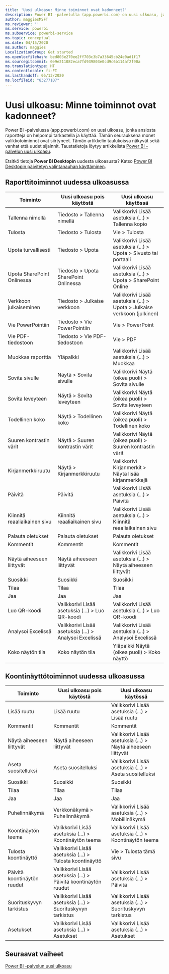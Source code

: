 ```yaml
---
title: 'Uusi ulkoasu: Minne toiminnot ovat kadonneet?'
description: Power BI -palvelulla (app.powerbi.com) on uusi ulkoasu, ja monet toiminnot ovat vaihtaneet paikkaa. Tässä artikkelissa on taulukoita, joissa näkyvät sekä vanhat että uudet sijainnit.
author: maggiesMSFT
ms.reviewer: ''
ms.service: powerbi
ms.subservice: powerbi-service
ms.topic: conceptual
ms.date: 04/15/2020
ms.author: maggies
LocalizationGroup: Get started
ms.openlocfilehash: bed803e270ee2ff703c3b7a33645cb24e0ad1f17
ms.sourcegitcommit: 0e9e211082eca7fd939803e0cd9c6b114af2f90a
ms.translationtype: HT
ms.contentlocale: fi-FI
ms.lasthandoff: 05/13/2020
ms.locfileid: "83277107"
---
```

# <a name="the-new-look-where-did-the-actions-go"></a>Uusi ulkoasu: Minne toiminnot ovat kadonneet?

Power BI -palvelussa (app.powerbi.com) on uusi ulkoasu, jonka ansiosta raportteja on helpompi tarkastella ja käyttää. Tämän seurauksena monet valikkotoiminnot ovat siirtyneet. Tämän artikkelin taulukoissa näkyvät sekä vanhat että uudet sijainnit. Taustatietoja löytyy artikkelista [Power BI -palvelun uusi ulkoasu](service-new-look.md).

Etsitkö tietoja **Power BI Desktopin** uudesta ulkoasusta? Katso [Power BI Desktopin päivitetyn valintanauhan käyttäminen](create-reports/desktop-ribbon.md).

## <a name="report-actions-in-the-new-look"></a>Raporttitoiminnot uudessa ulkoasussa

|Toiminto  |Uusi ulkoasu pois käytöstä  |Uusi ulkoasu käytössä  |
|---------|---------|---------|
| Tallenna nimellä | Tiedosto > Tallenna nimellä  | Valikkorivi Lisää asetuksia (...) > Tallenna kopio |
| Tulosta | Tiedosto > Tulosta | Vie > Tulosta |
| Upota turvallisesti | Tiedosto > Upota | Valikkorivi Lisää asetuksia (...) > Upota > Sivusto tai portaali |
| Upota SharePoint Onlinessa | Tiedosto > Upota SharePoint Onlinessa | Valikkorivi Lisää asetuksia (...) > Upota > SharePoint Online |
| Verkkoon julkaiseminen | Tiedosto > Julkaise verkkoon | Valikkorivi Lisää asetuksia (...) > Upota > Julkaise verkkoon (julkinen) |
| Vie PowerPointiin | Tiedosto > Vie PowerPointiin | Vie > PowerPoint |
| Vie PDF-tiedostoon | Tiedosto > Vie PDF-tiedostoon | Vie > PDF |
|Muokkaa raporttia  | Yläpalkki   | Valikkorivi Lisää asetuksia (...) > Muokkaa |
| Sovita sivulle | Näytä > Sovita sivulle | Valikkorivi Näytä (oikea puoli) > Sovita sivulle |
| Sovita leveyteen | Näytä > Sovita leveyteen | Valikkorivi Näytä (oikea puoli) > Sovita leveyteen |
| Todellinen koko | Näytä > Todellinen koko | Valikkorivi Näytä (oikea puoli) > Todellinen koko |
| Suuren kontrastin värit | Näytä > Suuren kontrastin värit | Valikkorivi Näytä (oikea puoli) > Suuren kontrastin värit |
| Kirjanmerkkiruutu | Näytä > Kirjanmerkkiruutu |  Valikkorivi Kirjanmerkit > Näytä lisää kirjanmerkkejä |
| Päivitä | Päivitä | Valikkorivi Lisää asetuksia (...) > Päivitä |
| Kiinnitä reaaliaikainen sivu | Kiinnitä reaaliaikainen sivu | Valikkorivi Lisää asetuksia (...) > Kiinnitä reaaliaikainen sivu |
| Palauta oletukset | Palauta oletukset | Palauta oletukset |
| Kommentit | Kommentit | Kommentit |
| Näytä aiheeseen liittyvät | Näytä aiheeseen liittyvät | Valikkorivi Lisää asetuksia (...) > Näytä aiheeseen liittyvät |
| Suosikki | Suosikki | Suosikki |
| Tilaa | Tilaa |Tilaa |
| Jaa | Jaa | Jaa |
| Luo QR-koodi | Valikkorivi Lisää asetuksia (...) > Luo QR-koodi | Valikkorivi Lisää asetuksia (...) > Luo QR-koodi |
| Analysoi Excelissä | Valikkorivi Lisää asetuksia (...) > Analysoi Excelissä | Valikkorivi Lisää asetuksia (...) > Analysoi Excelissä |
| Koko näytön tila | Koko näytön tila | Yläpalkki Näytä (oikea puoli) > Koko näyttö |

## <a name="dashboard-actions-in-the-new-look"></a>Koontinäyttötoiminnot uudessa ulkoasussa

|Toiminto  |Uusi ulkoasu pois käytöstä  |Uusi ulkoasu käytössä  |
|---------|---------|---------|
| Lisää ruutu | Lisää ruutu | Valikkorivi Lisää asetuksia (...) > Lisää ruutu |
| Kommentit | Kommentit | Kommentit |
| Näytä aiheeseen liittyvät | Näytä aiheeseen liittyvät | Valikkorivi Lisää asetuksia (...) > Näytä aiheeseen liittyvät |
| Aseta suositelluksi | Aseta suositelluksi| Valikkorivi Lisää asetuksia (...) > Aseta suositelluksi|
| Suosikki | Suosikki | Suosikki |
| Tilaa | Tilaa |Tilaa |
| Jaa | Jaa | Jaa |
| Puhelinnäkymä | Verkkonäkymä > Puhelinnäkymä | Valikkorivi Lisää asetuksia (...) > Mobiilinäkymä |
| Koontinäytön teema | Valikkorivi Lisää asetuksia (...) > Koontinäytön teema | Valikkorivi Lisää asetuksia (...) > Koontinäytön teema |
| Tulosta koontinäyttö | Valikkorivi Lisää asetuksia (...) > Tulosta koontinäyttö | Vie > Tulosta tämä sivu |
| Päivitä koontinäytön ruudut | Valikkorivi Lisää asetuksia (...) > Päivitä koontinäytön ruudut | Valikkorivi Lisää asetuksia (...) > Päivitä |
| Suorituskyvyn tarkistus | Valikkorivi Lisää asetuksia (...) > Suorituskyvyn tarkistus | Valikkorivi Lisää asetuksia (...) > Suorituskyvyn tarkistus |
| Asetukset | Valikkorivi Lisää asetuksia (...) > Asetukset | Valikkorivi Lisää asetuksia (...) > Asetukset |

## <a name="next-steps"></a>Seuraavat vaiheet

[Power BI -palvelun uusi ulkoasu](service-new-look.md)
